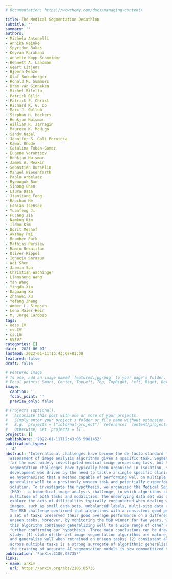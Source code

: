 ```yaml
---
# Documentation: https://wowchemy.com/docs/managing-content/

title: The Medical Segmentation Decathlon
subtitle: ''
summary: ''
authors:
- Michela Antonelli
- Annika Reinke
- Spyridon Bakas
- Keyvan Farahani
- Annette Kopp-Schneider
- Bennett A. Landman
- Geert Litjens
- Bjoern Menze
- Olaf Ronneberger
- Ronald M. Summers
- Bram van Ginneken
- Michel Bilello
- Patrick Bilic
- Patrick F. Christ
- Richard K. G. Do
- Marc J. Gollub
- Stephan H. Heckers
- Henkjan Huisman
- William R. Jarnagin
- Maureen K. McHugo
- Sandy Napel
- Jennifer S. Goli Pernicka
- Kawal Rhode
- Catalina Tobon-Gomez
- Eugene Vorontsov
- Henkjan Huisman
- James A. Meakin
- Sebastien Ourselin
- Manuel Wiesenfarth
- Pablo Arbelaez
- Byeonguk Bae
- Sihong Chen
- Laura Daza
- Jianjiang Feng
- Baochun He
- Fabian Isensee
- Yuanfeng Ji
- Fucang Jia
- Namkug Kim
- Ildoo Kim
- Dorit Merhof
- Akshay Pai
- Beomhee Park
- Mathias Perslev
- Ramin Rezaiifar
- Oliver Rippel
- Ignacio Sarasua
- Wei Shen
- Jaemin Son
- Christian Wachinger
- Liansheng Wang
- Yan Wang
- Yingda Xia
- Daguang Xu
- Zhanwei Xu
- Yefeng Zheng
- Amber L. Simpson
- Lena Maier-Hein
- M. Jorge Cardoso
tags:
- eess.IV
- cs.CV
- cs.LG
- 68T07
categories: []
date: '2021-06-01'
lastmod: 2022-01-11T13:43:07+01:00
featured: false
draft: false

# Featured image
# To use, add an image named `featured.jpg/png` to your page's folder.
# Focal points: Smart, Center, TopLeft, Top, TopRight, Left, Right, BottomLeft, Bottom, BottomRight.
image:
  caption: ''
  focal_point: ''
  preview_only: false

# Projects (optional).
#   Associate this post with one or more of your projects.
#   Simply enter your project's folder or file name without extension.
#   E.g. `projects = ["internal-project"]` references `content/project/deep-learning/index.md`.
#   Otherwise, set `projects = []`.
projects: []
publishDate: '2022-01-11T12:43:06.598145Z'
publication_types:
- '4'
abstract: 'International challenges have become the de facto standard for comparative
  assessment of image analysis algorithms given a specific task. Segmentation is so
  far the most widely investigated medical image processing task, but the various
  segmentation challenges have typically been organized in isolation, such that algorithm
  development was driven by the need to tackle a single specific clinical problem.
  We hypothesized that a method capable of performing well on multiple tasks will
  generalize well to a previously unseen task and potentially outperform a custom-designed
  solution. To investigate the hypothesis, we organized the Medical Segmentation Decathlon
  (MSD) - a biomedical image analysis challenge, in which algorithms compete in a
  multitude of both tasks and modalities. The underlying data set was designed to
  explore the axis of difficulties typically encountered when dealing with medical
  images, such as small data sets, unbalanced labels, multi-site data and small objects.
  The MSD challenge confirmed that algorithms with a consistent good performance on
  a set of tasks preserved their good average performance on a different set of previously
  unseen tasks. Moreover, by monitoring the MSD winner for two years, we found that
  this algorithm continued generalizing well to a wide range of other clinical problems,
  further confirming our hypothesis. Three main conclusions can be drawn from this
  study: (1) state-of-the-art image segmentation algorithms are mature, accurate,
  and generalize well when retrained on unseen tasks; (2) consistent algorithmic performance
  across multiple tasks is a strong surrogate of algorithmic generalizability; (3)
  the training of accurate AI segmentation models is now commoditized to non AI experts.'
publication: '*arXiv:2106.05735*'
links:
- name: arXiv
  url: https://arxiv.org/abs/2106.05735
---
```

